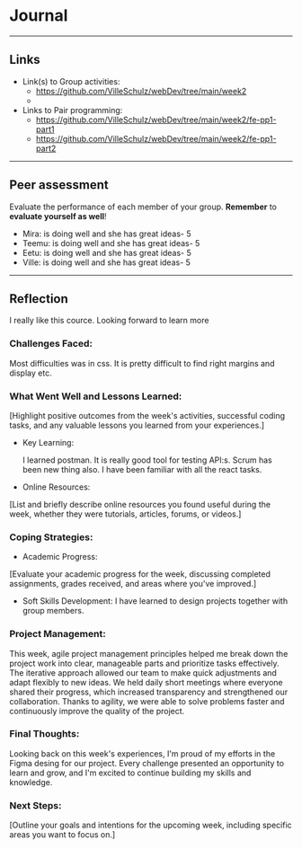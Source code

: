 # Journal

----
## Links
- Link(s) to Group activities: 
  - https://github.com/VilleSchulz/webDev/tree/main/week2
  - 
- Links to Pair programming: 
  - https://github.com/VilleSchulz/webDev/tree/main/week2/fe-pp1-part1
  - https://github.com/VilleSchulz/webDev/tree/main/week2/fe-pp1-part2

----
## Peer assessment

Evaluate the performance of each member of your group. **Remember** to **evaluate yourself as well**!

- Mira: is doing well and she has great ideas- 5
- Teemu: is doing well and she has great ideas- 5
- Eetu: is doing well and she has great ideas- 5
- Ville: is doing well and she has great ideas- 5

----

## Reflection

I really like this cource. Looking forward to learn more

### Challenges Faced:

Most difficulties was in css. It is pretty difficult to find right margins and display etc.
### What Went Well and Lessons Learned:

[Highlight positive outcomes from the week's activities, successful coding tasks, and any valuable lessons you learned from your experiences.]

- Key Learning:

  I learned postman. It is really good tool for testing API:s. Scrum has been new thing also. I have been familiar with all the react tasks.

- Online Resources:

[List and briefly describe online resources you found useful during the week, whether they were tutorials, articles, forums, or videos.]

### Coping Strategies:


- Academic Progress:

[Evaluate your academic progress for the week, discussing completed assignments, grades received, and areas where you've improved.]

- Soft Skills Development:
  I have learned to design projects together with group members.
### Project Management:

This week, agile project management principles helped me break down the project work into clear, manageable parts and prioritize tasks effectively. The iterative approach allowed our team to make quick adjustments and adapt flexibly to new ideas. We held daily short meetings where everyone shared their progress, which increased transparency and strengthened our collaboration. Thanks to agility, we were able to solve problems faster and continuously improve the quality of the project.
### Final Thoughts:

Looking back on this week's experiences, I'm proud of my efforts in the Figma desing for our project. Every challenge presented an opportunity to learn and grow, and I'm excited to continue building my skills and knowledge.

### Next Steps:

[Outline your goals and intentions for the upcoming week, including specific areas you want to focus on.]


<!-- Links -->
[criticism and constructive feedback]:https://cvdl.ben.edu/blog/why-is-everyone-talking-about-feedback/






